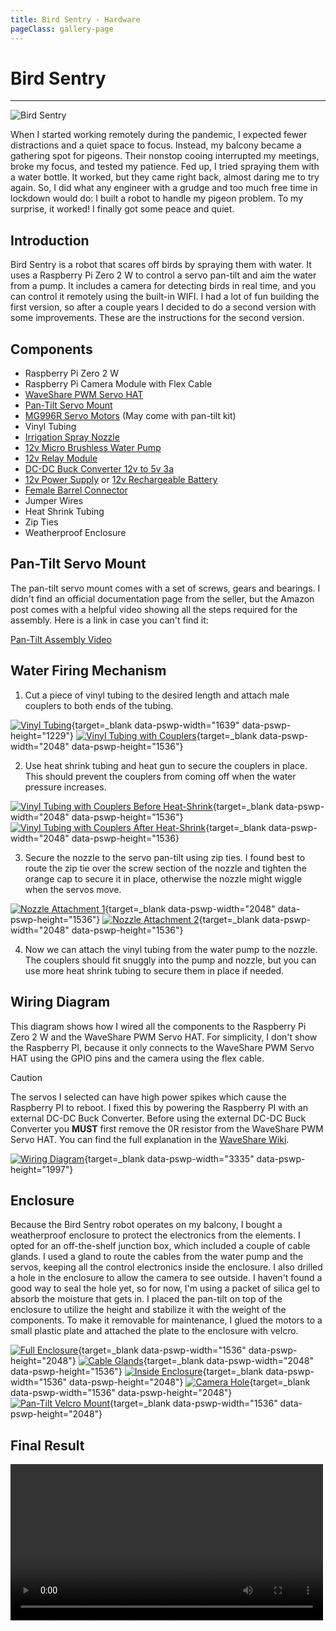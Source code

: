 ```yaml
---
title: Bird Sentry - Hardware
pageClass: gallery-page
---
```


# Bird Sentry
---

![Bird Sentry](./images/bird-sentry.jpg?w=688)

When I started working remotely during the pandemic, I expected fewer distractions and a quiet space to focus.
Instead, my balcony became a gathering spot for pigeons. Their nonstop cooing interrupted my meetings, broke my focus, and tested my patience.
Fed up, I tried spraying them with a water bottle. It worked, but they came right back, almost daring me to try again.
So, I did what any engineer with a grudge and too much free time in lockdown would do: I built a robot to handle my pigeon problem.
To my surprise, it worked! I finally got some peace and quiet.

## Introduction

Bird Sentry is a robot that scares off birds by spraying them with water.
It uses a Raspberry Pi Zero 2 W to control a servo pan-tilt and aim the water from a pump.
It includes a camera for detecting birds in real time, and you can control it remotely using the built-in WIFI.
I had a lot of fun building the first version, so after a couple years I decided to do a second version with some improvements.
These are the instructions for the second version.

## Components

- Raspberry Pi Zero 2 W
- Raspberry Pi Camera Module with Flex Cable
- [WaveShare PWM Servo HAT](https://www.waveshare.com/servo-driver-hat.htm)
- [Pan-Tilt Servo Mount](https://www.amazon.ca/gp/product/B07PQ12TXS)
- [MG996R Servo Motors](https://www.amazon.ca/gp/product/B07PQ12TXS) (May come with pan-tilt kit)
- Vinyl Tubing
- [Irrigation Spray Nozzle](https://www.amazon.ca/gp/product/B0CGLZG53L)
- [12v Micro Brushless Water Pump](https://www.amazon.ca/gp/product/B071RF314K)
- [12v Relay Module](https://www.amazon.ca/gp/product/B07WQH63FB)
- [DC-DC Buck Converter 12v to 5v 3a](https://www.amazon.ca/gp/product/B0B2RF1L92)
- [12v Power Supply](https://www.amazon.ca/gp/product/B01GEA8PQA) or [12v Rechargeable Battery](https://www.amazon.ca/gp/product/B07YRZYLKV)
- [Female Barrel Connector](https://www.amazon.ca/gp/product/B01J1WZENK)
- Jumper Wires
- Heat Shrink Tubing
- Zip Ties
- Weatherproof Enclosure

## Pan-Tilt Servo Mount

The pan-tilt servo mount comes with a set of screws, gears and bearings. I didn't find an official documentation page from the seller, but the Amazon post comes with a helpful video showing all the steps required for the assembly. Here is a link in case you can't find it:

[Pan-Tilt Assembly Video](/elechawk-pan-tilt-assembly.mp4)

## Water Firing Mechanism

1. Cut a piece of vinyl tubing to the desired length and attach male couplers to both ends of the tubing.

[![Vinyl Tubing](./images/vinyl-tubing.jpg?h=230)](./images/vinyl-tubing.jpg){target=_blank data-pswp-width="1639" data-pswp-height="1229"}
[![Vinyl Tubing with Couplers](./images/vinyl-tubing-couplers.jpg?h=230)](./images/vinyl-tubing-couplers.jpg){target=_blank data-pswp-width="2048" data-pswp-height="1536"}

2. Use heat shrink tubing and heat gun to secure the couplers in place. This should prevent the couplers from coming off when the water pressure increases.

[![Vinyl Tubing with Couplers Before Heat-Shrink](./images/tubing-before-heat-shrink.jpg?h=230)](./images/tubing-before-heat-shrink.jpg){target=_blank data-pswp-width="2048" data-pswp-height="1536"}
[![Vinyl Tubing with Couplers After Heat-Shrink](./images/tubing-after-heat-shrink.jpg?h=230)](./images/tubing-after-heat-shrink.jpg){target=_blank data-pswp-width="2048" data-pswp-height="1536}

3. Secure the nozzle to the servo pan-tilt using zip ties. I found best to route the zip tie over the screw section of the nozzle and tighten the orange cap to secure it in place, otherwise the nozzle might wiggle when the servos move.

[![Nozzle Attachment 1](./images/nozzle-attachment1.jpg?h=307)](./images/nozzle-attachment1.jpg){target=_blank data-pswp-width="2048" data-pswp-height="1536"}
[![Nozzle Attachment 2](./images/nozzle-attachment2.jpg?h=307)](./images/nozzle-attachment1.jpg){target=_blank data-pswp-width="2048" data-pswp-height="1536"}

4. Now we can attach the vinyl tubing from the water pump to the nozzle. The couplers should fit snuggly into the pump and nozzle, but you can use more heat shrink tubing to secure them in place if needed.

## Wiring Diagram

This diagram shows how I wired all the components to the Raspberry Pi Zero 2 W and the WaveShare PWM Servo HAT. For simplicity, I don't show the Raspberry PI, because it only connects to the WaveShare PWM Servo HAT using the GPIO pins and the camera using the flex cable.

> [!CAUTION]
> The servos I selected can have high power spikes which cause the Raspberry PI to reboot. I fixed this by powering the Raspberry PI with an external DC-DC Buck Converter.
Before using the external DC-DC Buck Converter you **MUST** first remove the 0R resistor from the WaveShare PWM Servo HAT. You can find the full explanation in the [WaveShare Wiki](https://www.waveshare.com/wiki/Servo_Driver_HAT).

[![Wiring Diagram](./images/wiring-diagram.png?w=688)](./images/wiring-diagram.png){target=_blank data-pswp-width="3335" data-pswp-height="1997"}

## Enclosure

Because the Bird Sentry robot operates on my balcony, I bought a weatherproof enclosure to protect the electronics from the elements.
I opted for an off-the-shelf junction box, which included a couple of cable glands.
I used a gland to route the cables from the water pump and the servos, keeping all the control electronics inside the enclosure.
I also drilled a hole in the enclosure to allow the camera to see outside. I haven't found a good way to seal the hole yet, so for now, I'm using a packet of silica gel to absorb the moisture that gets in.
I placed the pan-tilt on top of the enclosure to utilize the height and stabilize it with the weight of the components. To make it removable for maintenance, I glued the motors to a small plastic plate and attached the plate to the enclosure with velcro.

[![Full Enclosure](./images/enclosure/full-mounted.jpg?h=230)](./images/enclosure/full-mounted.jpg){target=_blank data-pswp-width="1536" data-pswp-height="2048"}
[![Cable Glands](./images/enclosure/cable-glands.jpg?h=230)](./images/enclosure/cable-glands.jpg){target=_blank data-pswp-width="2048" data-pswp-height="1536"}
[![Inside Enclosure](./images/enclosure/inside-enclosure.jpg?h=230)](./images/enclosure/inside-enclosure.jpg){target=_blank data-pswp-width="1536" data-pswp-height="2048"}
[![Camera Hole](./images/enclosure/camera-hole.jpg?h=230)](./images/enclosure/camera-hole.jpg){target=_blank data-pswp-width="1536" data-pswp-height="2048"}
[![Pan-Tilt Velcro Mount](./images/enclosure/pan-tilt-velcro-mount.jpg?h=230)](./images/enclosure/pan-tilt-velcro-mount.jpg){target=_blank data-pswp-width="1536" data-pswp-height="2048"}

## Final Result

<video controls width="500px" style="margin:auto">
  <source src="/bird-sentry.mp4" type="video/mp4">
</video>
